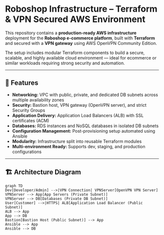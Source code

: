 # Roboshop Infrastructure – Terraform & VPN Secured AWS Environment

This repository contains a **production-ready AWS infrastructure** deployment for the **Roboshop e-commerce platform**, built with **Terraform** and secured with a **VPN gateway** using AWS OpenVPN Community Edition.

The setup includes modular Terraform components to build a secure, scalable, and highly available cloud environment — ideal for ecommerce or similar workloads requiring strong security and automation.

---

## 📌 Features

- **Networking:** VPC with public, private, and dedicated DB subnets across multiple availability zones  
- **Security:** Bastion host, VPN gateway (OpenVPN server), and strict Security Groups  
- **Application Delivery:** Application Load Balancers (ALB) with SSL certificates (ACM)  
- **Databases:** RDS instances and NoSQL databases in isolated DB subnets  
- **Configuration Management:** Post-provisioning setup automated using Ansible  
- **Modularity:** Infrastructure split into reusable Terraform modules  
- **Multi-environment Ready:** Supports dev, staging, and production configurations  

---

## 🏗 Architecture Diagram

```mermaid
graph TD
Dev[Developer/Admin] -->|VPN Connection| VPNServer[OpenVPN VPN Server]
VPNServer --> App[App Servers (Private Subnet)]
VPNServer --> DB[Databases (Private DB Subnet)]
User[Customer] -->|HTTPS| ALB[Application Load Balancer (Public Subnet)]
ALB --> App
App --> DB
Bastion[Bastion Host (Public Subnet)] --> App
Ansible --> App
Ansible --> DB
